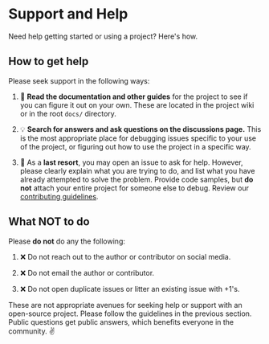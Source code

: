 # Support and Help

Need help getting started or using a project? Here's how.

## How to get help

Please seek support in the following ways:

1. :book: **Read the documentation and other guides** for the project to see if you can figure it out on your own. These are located in the project wiki or in the root `docs/` directory.

1. :bulb: **Search for answers and ask questions on the discussions page.** This is the most appropriate place for debugging issues specific to your use of the project, or figuring out how to use the project in a specific way.

1. :memo: As a **last resort**, you may open an issue to ask for help. However, please clearly explain what you are trying to do, and list what you have already attempted to solve the problem. Provide code samples, but **do not** attach your entire project for someone else to debug. Review our [contributing guidelines](CONTRIBUTING.md).

## What NOT to do

Please **do not** do any the following:

1. :x: Do not reach out to the author or contributor on social media.

1. :x: Do not email the author or contributor.

1. :x: Do not open duplicate issues or litter an existing issue with +1's.

These are not appropriate avenues for seeking help or support with an open-source project. Please follow the guidelines in the previous section. Public questions get public answers, which benefits everyone in the community. ✌️
